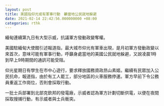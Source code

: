 ```yaml
---
layout: post
title: 美國指仰光或有軍事行動　籲當地公民就地躲避
date: 2021-02-14 22:42:56.000000000 +08:00
categories: rthk
---
```


緬甸連續第九日有大型示威，抗議軍方發動政變奪權。

美國駐緬甸大使館引述報道指，最大城市仰光有軍車出現，是月初軍方發動政變以來首次，意味可能有軍事行動，呼籲身處當地的美國公民就地躲避，又說凌晨1時到早上9時期間的通訊可能受阻。

仰光星期日有學生在市中心遊行，要求釋放國務資政昂山素姬。繼續有民眾加入公民抗命，報道指，由於有工人罷工，部分地區的火車服務停運。軍方早前下令公務員重返工作崗位，否則會採取行動。

一批士兵部署到北部克欽邦的發電廠，示威者認為軍方計劃切斷供電，以便在夜間採取搜捕行動，有示威者與士兵衝突。
